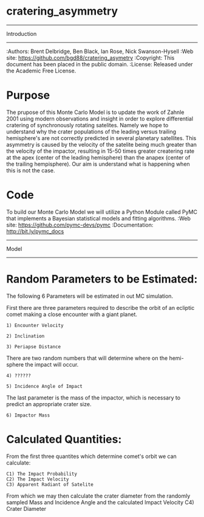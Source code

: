 cratering_asymmetry
===================

************ 
Introduction
************ 
 
:Authors: Brent Delbridge, Ben Black, Ian Rose, Nick Swanson-Hysell 
:Web site: https://github.com/bgd88/cratering_asymetry
:Copyright: This document has been placed in the public domain.
:License:  Released under the Academic Free License.

Purpose
=======
The prupose of this Monte Carlo Model is to update the work of 
Zahnle 2001 using modern observations and insight in order to 
explore differential cratering of synchronously rotating satelites.
Namely we hope to understand why the crater populations of the 
leading versus trailing hemisphere's are not correctly predicted
in several planetary satellites. This asymmetry is caused by the 
velocity of the satelite being much greater than the velocity of
the impactor, resulting in 15-50 times greater createring rate at
the apex (center of the leading hemisphere) than the anapex
(center of the trailing hempisphere). Our aim is understand what 
is happening when this is not the case. 

Code
====
To build our Monte Carlo Model we will utilize a Python Module
called PyMC that implements a Bayesian statistical models and
fitting algorithms. 
:Web site: https://github.com/pymc-devs/pymc
:Documentation: http://bit.ly/pymc_docs

*****
Model
*****


Random Parameters to be Estimated:
==================================

The following 6 Parameters will be estimated in out MC simulation.

First there are three parameters required to describe the orbit of 
an ecliptic comet making a close encounter with a giant planet.

	1) Encounter Velocity 

	2) Inclination

	3) Periapse Distance

There are two random numbers that will determine where on the hemi-
sphere the impact will occur.

	4) ??????

	5) Incidence Angle of Impact

The last parameter is the mass of the impactor, which is necessary 
to predict an appropriate crater size.

	6) Impactor Mass

Calculated Quantities:
======================

From the first three quantites which determine comet's orbit we
can calculate:
	
	C1) The Impact Probability
	C2) The Impact Velocity
	C3) Apparent Radiant of Satelite

From which we may then calculate the crater diameter from the 
randomly sampled Mass and Incidence Angle and the calculated 
Impact Velocity
	C4) Crater Diameter


